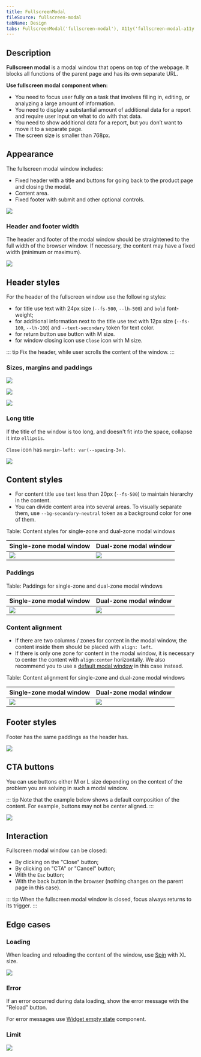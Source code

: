 ```yaml
---
title: FullscreenModal
fileSource: fullscreen-modal
tabName: Design
tabs: FullscreenModal('fullscreen-modal'), A11y('fullscreen-modal-a11y'), API('fullscreen-modal-api'), Example('fullscreen-modal-code'), Changelog('fullscreen-modal-changelog')
---
```


## Description

**Fullscreen modal** is a modal window that opens on top of the webpage. It blocks all functions of the parent page and has its own separate URL.

**Use fullscreen modal component when:**

- You need to focus user fully on a task that involves filling in, editing, or analyzing a large amount of information.
- You need to display a substantial amount of additional data for a report and require user input on what to do with that data.
- You need to show additional data for a report, but you don’t want to move it to a separate page.
- The screen size is smaller than 768px.

## Appearance

The fullscreen modal window includes:

- Fixed header with a title and buttons for going back to the product page and closing the modal.
- Content area.
- Fixed footer with submit and other optional controls.

![](static/fullscreen-modal.png)

### Header and footer width

The header and footer of the modal window should be straightened to the full width of the browser window. If necessary, the content may have a fixed width (minimum or maximum).

![](static/fullscreen-yes-no.png)

## Header styles

For the header of the fullscreen window use the following styles:

- for title use text with 24px size (`--fs-500`, `--lh-500`) and `bold` font-weight;
- for additional information next to the title use text with 12px size (`--fs-100`, `--lh-100`) and `--text-secondary` token for text color.
- for return button use button with M size.
- for window closing icon use `Close` icon with M size.

::: tip
Fix the header, while user scrolls the content of the window.
:::

### Sizes, margins and paddings

![](static/header.png)

![](static/header-padding.png)

![](static/fullscreen-modal-divider.png)

### Long title

If the title of the window is too long, and doesn't fit into the space, collapse it into `ellipsis`.

`Close` icon has `margin-left: var(--spacing-3x)`.

![](static/long-heading.png)

## Content styles

- For content title use text less than 20px (`--fs-500`) to maintain hierarchy in the content.
- You can divide content area into several areas. To visually separate them, use `--bg-secondary-neutral` token as a background color for one of them.

Table: Content styles for single-zone and dual-zone modal windows

| Single-zone modal window           | Dual-zone modal window             |
| ---------------------------------- | ---------------------------------- |
| ![](static/fullscreen-modal-3.png) | ![](static/fullscreen-modal-2.png) |

### Paddings

Table: Paddings for single-zone and dual-zone modal windows

| Single-zone modal window | Dual-zone modal window     |
| ------------------------ | -------------------------- |
| ![](static/paddings.png) | ![](static/paddings-2.png) |

### Content alignment

- If there are two columns / zones for content in the modal window, the content inside them should be placed with `align: left`.
- If there is only one zone for content in the modal window, it is necessary to center the content with `align:center` horizontally. We also recommend you to use a [default modal window](/components/modal) in this case instead.

Table: Content alignment for single-zone and dual-zone modal windows

| Single-zone modal window  | Dual-zone modal window    |
| ------------------------- | ------------------------- |
| ![](static/content-1.png) | ![](static/content-2.png) |

## Footer styles

Footer has the same paddings as the header has.

![](static/footer-fixed.png)

## CTA buttons

You can use buttons either M or L size depending on the context of the problem you are solving in such a modal window.

::: tip
Note that the example below shows a default composition of the content. For example, buttons may not be center aligned.
:::

![](static/footer-fixed2.png)

## Interaction

Fullscreen modal window can be closed:

- By clicking on the "Close" button;
- By clicking on "CTA" or "Cancel" button;
- With the `Esc` button;
- With the back button in the browser (nothing changes on the parent page in this case).

::: tip
When the fullscreen modal window is closed, focus always returns to its trigger.
:::

## Edge cases

### Loading

When loading and reloading the content of the window, use [Spin](/components/spin) with XL size.

![](static/loading.png)

### Error

If an error occurred during data loading, show the error message with the "Reload" button.

For error messages use [Widget empty state](/components/widget-empty/) component.

### Limit

![](static/limit.png)

